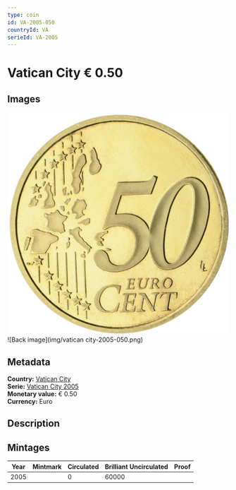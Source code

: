 ```yaml
---
type: coin
id: VA-2005-050
countryId: VA
serieId: VA-2005
---
```


# Vatican City € 0.50

## Images

![Front image](../../../img/common-2002-050.png) ![Back image](img/vatican city-2005-050.png)

## Metadata

**Country:** [Vatican City](../index.md)\
**Serie:** [Vatican City 2005](index.md)\
**Monetary value:** € 0.50\
**Currency:** Euro

## Description


## Mintages

| Year | Mintmark | Circulated | Brilliant Uncirculated | Proof |
| ---- | -------- | ---------- | ---------------------- | ----- |
| 2005 |  | 0| 60000 |  |
